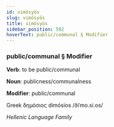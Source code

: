 ```yaml
---
id: vimösyös
slug: vimösyös
title: vimösyös
sidebar_position: 592
hoverText: public/communal § Modifier
---
```


### public/communal § Modifier

**Verb**: to be public/communal

**Noun**: publicness/communalness

**Modifier**: public/communal

Greek δημόσιος dimósios /ðiˈmo.si.os/

*Hellenic Language Family*
